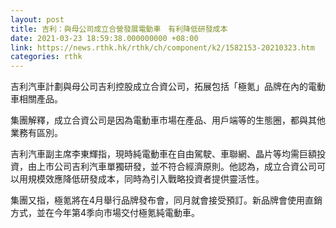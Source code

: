 ```yaml
---
layout: post
title: 吉利：與母公司成立合營發展電動車　有利降低研發成本
date: 2021-03-23 18:59:38.000000000 +08:00
link: https://news.rthk.hk/rthk/ch/component/k2/1582153-20210323.htm
categories: rthk
---
```


吉利汽車計劃與母公司吉利控股成立合資公司，拓展包括「極氪」品牌在內的電動車相關產品。

集團解釋，成立合資公司是因為電動車市場在產品、用戶端等的生態圈，都與其他業務有區別。

吉利汽車副主席李東輝指，現時純電動車在自由駕駛、車聯網、晶片等均需巨額投資，由上市公司吉利汽車單獨研發，並不符合經濟原則。他認為，成立合資公司可以用規模效應降低研發成本，同時為引入戰略投資者提供靈活性。

集團又指，極氪將在4月舉行品牌發布會，同月就會接受預訂。新品牌會使用直銷方式，並在今年第4季向市場交付極氪純電動車。
